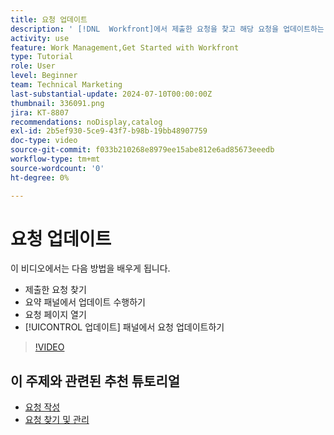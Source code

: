 ```yaml
---
title: 요청 업데이트
description: ' [!DNL  Workfront]에서 제출한 요청을 찾고 해당 요청을 업데이트하는 방법에 대해 알아봅니다.'
activity: use
feature: Work Management,Get Started with Workfront
type: Tutorial
role: User
level: Beginner
team: Technical Marketing
last-substantial-update: 2024-07-10T00:00:00Z
thumbnail: 336091.png
jira: KT-8807
recommendations: noDisplay,catalog
exl-id: 2b5ef930-5ce9-43f7-b98b-19bb48907759
doc-type: video
source-git-commit: f033b210268e8979ee15abe812e6ad85673eeedb
workflow-type: tm+mt
source-wordcount: '0'
ht-degree: 0%

---
```


# 요청 업데이트

이 비디오에서는 다음 방법을 배우게 됩니다.

* 제출한 요청 찾기
* 요약 패널에서 업데이트 수행하기
* 요청 페이지 열기
* [!UICONTROL 업데이트] 패널에서 요청 업데이트하기

>[!VIDEO](https://video.tv.adobe.com/v/336091/?quality=12&learn=on)

## 이 주제와 관련된 추천 튜토리얼

* [요청 작성](/help/manage-work/issues-requests/make-a-request.md)
* [요청 찾기 및 관리](/help/manage-work/issues-requests/find-requests.md)
